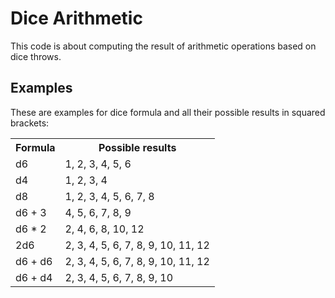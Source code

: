 # Dice Arithmetic
This code is about computing the result of arithmetic operations based on dice throws.

## Examples
These are examples for dice formula and all their possible results in squared brackets:
<table>
    <tr>
        <th>Formula</th>
        <th>Possible results</th>
    </tr>
    <tr>
        <td>d6</td>
        <td>1, 2, 3, 4, 5, 6</td>
    </tr>
    <tr>
        <td>d4</td>
        <td>1, 2, 3, 4</td>
    </tr>
    <tr>
        <td>d8</td>
        <td>1, 2, 3, 4, 5, 6, 7, 8</td>
    </tr>
    <tr>
        <td>d6 + 3</td>
        <td>4, 5, 6, 7, 8, 9</td>
    </tr>
    <tr>
        <td>d6 * 2</td>
        <td>2, 4, 6, 8, 10, 12</td>
    </tr>
    <tr>
        <td>2d6</td>
        <td>2, 3, 4, 5, 6, 7, 8, 9, 10, 11, 12</td>
    </tr>
    <tr>
        <td>d6 + d6</td>
        <td>2, 3, 4, 5, 6, 7, 8, 9, 10, 11, 12</td>
    </tr>
    <tr>
        <td>d6 + d4</td>
        <td>2, 3, 4, 5, 6, 7, 8, 9, 10</td>
    </tr>
</table>
